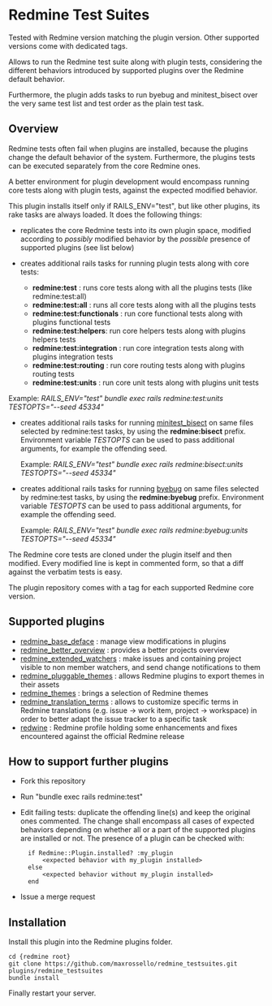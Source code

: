 # Redmine Test Suites

Tested with Redmine version matching the plugin version. Other supported versions come with dedicated tags.

Allows to run the Redmine test suite along with plugin tests, considering the different behaviors introduced by supported plugins over the Redmine default behavior.

Furthermore, the plugin adds tasks to run byebug and minitest_bisect over the very same test list and test order as the plain test task.

## Overview

Redmine tests often fail when plugins are installed, because the plugins change the default behavior of the system. Furthermore, the plugins tests can be executed separately from the core Redmine ones.

A better environment for plugin development would encompass running core tests along with plugin tests, against the expected modified behavior.

This plugin installs itself only if RAILS_ENV="test", but like other plugins, its rake tasks are always loaded. It does the following things:

- replicates the core Redmine tests into its own plugin space, modified according to *possibly* modified behavior by the *possible* presence of supported plugins (see list below)

- creates additional rails tasks for running plugin tests along with core tests:
    - **redmine:test** : runs core tests along with all the plugins tests (like redmine:test:all)
    - **redmine:test:all** : runs all core tests along with all the plugins tests
    - **redmine:test:functionals** : run core functional tests along with plugins functional tests
    - **redmine:test:helpers**: run core helpers tests along with plugins helpers tests
    - **redmine:test:integration** : run core integration tests along with plugins integration tests
    - **redmine:test:routing** : run core routing tests along with plugins routing tests
    - **redmine:test:units** : run core unit tests along with plugins unit tests
    
Example:
    *RAILS_ENV="test" bundle exec rails redmine:test:units TESTOPTS="--seed 45334"*
    
- creates additional rails tasks for running [minitest_bisect](https://github.com/seattlerb/minitest-bisect) on same files selected by redmine:test tasks, by using the **redmine:bisect** prefix. Environment variable *TESTOPTS* can be used to pass additional arguments, for example the offending seed.

  Example:
  *RAILS_ENV="test" bundle exec rails redmine:bisect:units TESTOPTS="--seed 45334"*

- creates additional rails tasks for running [byebug](https://github.com/deivid-rodriguez/byebug) on same files selected by redmine:test tasks, by using the **redmine:byebug**  prefix. Environment variable *TESTOPTS* can be used to pass additional arguments, for example the offending seed.

    Example:
    *RAILS_ENV="test" bundle exec rails redmine:byebug:units TESTOPTS="--seed 45334"*

The Redmine core tests are cloned under the plugin itself and then modified. Every modified line is kept in commented form, so that a diff against the verbatim tests is easy.

The plugin repository comes with a tag for each supported Redmine core version.

## Supported plugins

- [redmine_base_deface](https://github.com/jbbarth/redmine_base_deface) : manage view modifications in plugins
- [redmine_better_overview](https://github.com/maxrossello/redmine_better_overview) : provides a better projects overview
- [redmine_extended_watchers](https://github.com/maxrossello/redmine_extended_watchers) : make issues and containing project visible to non member watchers, and send change notifications to them
- [redmine_pluggable_themes](https://github.com/maxrossello/redmine_pluggable_themes.git) : allows Redmine plugins to export themes in their assets
- [redmine_themes](https://github.com/maxrossello/redmine_themes) : brings a selection of Redmine themes
- [redmine_translation_terms](https://github.com/maxrossello/redmine_translation_terms) : allows to customize specific terms in Redmine translations (e.g. issue -> work item, project -> workspace) in order to better adapt the issue tracker to a specific task
- [redwine](https://github.com/maxrossello/redwine) : Redmine profile holding some enhancements and fixes encountered against the official Redmine release

## How to support further plugins

- Fork this repository
- Run "bundle exec rails redmine:test"
- Edit failing tests: duplicate the offending line(s) and keep the original ones commented.
The change shall encompass all cases of expected behaviors depending on whether all or a part of the supported plugins are installed or not. The presence of a plugin can be checked with:

	    if Redmine::Plugin.installed? :my_plugin
	        <expected behavior with my_plugin installed>
	    else
	        <expected behavior without my_plugin installed>
	    end

- Issue a merge request

## Installation

Install this plugin into the Redmine plugins folder.

    cd {redmine root}
    git clone https://github.com/maxrossello/redmine_testsuites.git plugins/redmine_testsuites
    bundle install

Finally restart your server.

